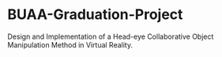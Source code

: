 # BUAA-Graduation-Project
Design and Implementation of a Head-eye Collaborative Object Manipulation Method in Virtual Reality. 
